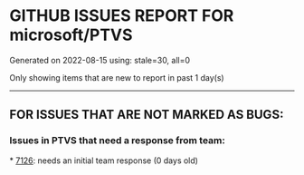 
# GITHUB ISSUES REPORT FOR microsoft/PTVS


Generated on 2022-08-15 using: stale=30, all=0


Only showing items that are new to report in past 1 day(s)


---

## FOR ISSUES THAT ARE NOT MARKED AS BUGS:


### Issues in PTVS that need a response from team:


\* [7126](https://github.com/microsoft/PTVS/issues/7126 "Creating python solution from existing python code fails for wsl based python project"): needs an initial team response (0 days old)
